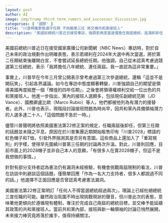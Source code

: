 ```yaml
---
layout: post
author: AI
image: img/trump_third_term_rumors_and_successor_discussion.jpg
categories: [ '國際' ]
title: "川普明確表態遵守任期 不挑戰第三任 將交棒共和黨接班人"
description: "美國前總統川普近日接受專訪，強調若再度當選僅擔任兩屆總統，屆滿即卸任，並未計劃競選第三任期。儘管市場出現『川普2028』相關商品引發猜測，川普澄清並非其本意，將專注於未來四年帶領美國，接班安排則強調黨內人選眾多，尚無定論。美國憲法二十二修正案明文規定總統不得連任超過兩屆，川普此次立場轉趨明確，接班議題備受矚目。"
---
```

美國前總統川普近日在接受國家廣播公司新聞網（NBC News）專訪時，對於自己未來的政治規劃作出明確表態，表示若順利在2024年大選中再次當選，將於第二任期結束後離開白宮，不會嘗試延長總統任期。他強調，自己從未認真考慮過競選第三任總統，表示「我將擔任八年總統、連任兩屆。我一直認為這非常重要。」

事實上，川普早在今年三月曾公開表示曾考慮過第三次參選總統，還稱「這並不是開玩笑」，引起各界議論。如今在專訪中態度顯著轉變，川普強調自己的期望是領導美國再度經歷一個「輝煌的四年任期」，之後會將領導權順利交給一位出色的共和黨接班人。他進一步指出，黨內的接班人選頗多，包括現任副總統范斯（JD Vance）、國務卿盧比歐（Marco Rubio）等人，他們都被他列為有潛力的接替者。此外，川普也表示，現階段討論接班問題為時尚早，因共和黨內具備領袖潛力的人選多達二十人，「這個問題不急於一時。」

儘管川普聲明將依照美國憲法第22修正案的規定，任職兩屆後卸任，但第三任期的話題並未隨之平息。原因在於川普集團近期開始販售印有「川普2028」標語的紅色帽子和T恤，引發外界揣測其是否另有意圖。這些商品上還加入了「重寫規則」的字樣，使得早先圍繞川普第三任期的討論再次升溫。對此，川普則回應，目前市面上的2028帽子並非自己本人的意願，「有很多人在賣2028帽子，但這不是我想做的事情。」

針對有部分支持者認為憲法仍有漏洞未經檢驗，有機會挑戰兩屆限制的看法，川普在訪談中則避談這個話題，僅簡單回應「作為一名大力支持者，很多人都說過不同的話。」他選擇不正面回應是否曾認真考慮憲法漏洞。

美國憲法第22修正案明訂「任何人不得當選總統超過兩次」，理論上已經杜絕總統三度任職的可能。雖然政治氛圍不時出現挑戰現狀的聲音，但川普此次的表態，意味著他更傾向於遵循現有體制，專注於完成自己兩屆的總統目標，並交棒予能延續其政策的共和黨接班人。當前共和黨內部，接班與新一輪領袖的討論已悄然展開，未來接力棒究竟將落於誰手，值得持續關注。